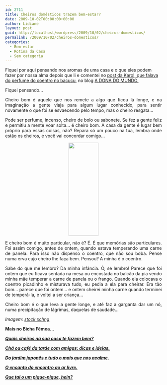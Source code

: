 ```yaml
---
id: 2711
title: Cheiros domésticos trazem bem-estar?
date: 2009-10-02T00:00:00+00:00
author: Lidiane
layout: post
guid: http://localhost/wordpress/2009/10/02/cheiros-domesticos/
permalink: /2009/10/02/cheiros-domesticos/
categories:
  - Bem-estar
  - Rotina da Casa
  - Sem categoria
---
```

Fiquei por aqui pensando nos aromas de uma casa e o que eles podem fazer por nossa alma depois que li e comentei no <a href="http://adonadomundo.blogspot.com/2009/09/do-meu-gosto-pela-simplicidade-e-pelo.html" target="_blank">post da Karol, que falava do perfume do coentro no bacucu</a>, no blog <a href="http://adonadomundo.blogspot.com/" target="_blank">A DONA DO MUNDO.</a>

<p style="text-align: justify;">
  Fiquei pensando&#8230;
</p>

<p style="text-align: justify;">
  Cheiro bom é aquele que nos remete a algo que ficou lá longe, e na imaginação a gente viaja para algum lugar conhecido, para sentir novamente o que foi se esvaecendo pelo tempo, mas o cheiro resgata&#8230;
</p>

<p style="text-align: justify;">
  Pode ser perfume, incenso, cheiro de bolo ou sabonete. Se fez a gente feliz e permitiu a mente voar solta&#8230; é cheiro bom. A casa da gente é lugar bem próprio para essas coisas, não? Repara só um pouco na tua, lembra onde estão os cheiros, e você vai concordar comigo&#8230;
</p>

<p style="text-align: center;">
  <a href="http://www.trololodemulher.com.br/blog/wp-content/uploads/2010/08/cheiro-domestico.jpg"><img class="size-medium wp-image-5108 aligncenter" title="cheiro doméstico" src="http://www.trololodemulher.com.br/blog/wp-content/uploads/2010/08/cheiro-domestico-96x300.jpg" alt="" width="96" height="300" /></a>
</p>

<p style="text-align: justify;">
  E cheiro bom é muito particular, não é? É. É que memórias são particulares. Foi assim comigo, antes de ontem, quando estava temperando uma carne de panela. Para isso não dispenso o coentro, que não sou boba. Pense numa erva cujo cheiro lhe faça bem. Pensou? A minha é o coentro.
</p>

<p style="text-align: justify;">
  Sabe do que me lembro? Da minha infância. Ô, se lembro! Parece que foi ontem que eu ficava sentada na mesa ou encostada no balcão da pia vendo minha mãe temperar a carne de panela ou o frango. Quando ela colocava o coentro picadinho e misturava tudo, eu pedia a ela para cheirar. Era tão bom&#8230; parece que foi ontem&#8230; e ontem cheirei minha carne quando terminei de temperá-la, e voltei a ser criança&#8230;
</p>

<p style="text-align: justify;">
  Cheiro bom é o que leva a gente longe, e até faz a garganta dar um nó, numa precipitação de lágrimas, daquelas de saudade&#8230;
</p>

_Imagem:_ <a href="http://www.sxc.hu/" target="_blank"><em>stock.xchng</em></a>

**Mais no Bicha Fêmea&#8230;**

[**_Quais cheiros na sua casa te fazem bem?_**](http://www.trololodemulher.com.br/2009/03/11/quais-cheiros-na-sua-casa-te-fazem-bem/)

**_<a href="http://www.trololodemulher.com.br/2010/07/12/cha-cafe-da-tarde/" target="_self">Chá ou café da tarde com amigas: dicas e ideias.</a>_**

**_<a href="http://www.trololodemulher.com.br/2009/05/22/jardim-japones/" target="_self">Do jardim japonês e tudo o mais que nos acalme.</a>_**

**_<a href="http://www.trololodemulher.com.br/2009/04/06/refeicao-ao-ar-livre/" target="_self">O encanto do encontro ao ar livre.</a>_**

**_<a href="http://www.trololodemulher.com.br/2009/02/01/piquenique/" target="_self">Que tal o um pique-nique, hein?</a>_**